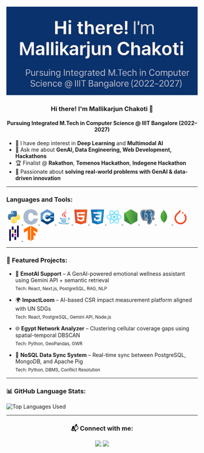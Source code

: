 ![Header](github-header-image-v2.png)


<h3 align="center">Hi there! I'm Mallikarjun Chakoti 👋</h3>
<h4 align="center">Pursuing Integrated M.Tech in Computer Science @ IIIT Bangalore (2022–2027)</h4>

- 🤖 I have deep interest in **Deep Learning** and **Multimodal AI**
- 💬 Ask me about **GenAI, Data Engineering, Web Development, Hackathons**
- 🏆 Finalist @ **Rakathon**, **Temenos Hackathon**, **Indegene Hackathon**
- 🧠 Passionate about **solving real-world problems with GenAI & data-driven innovation**

---

<h3 align="left">Languages and Tools:</h3>

<p align="left">
  <a href="https://www.python.org/" target="_blank"> <img src="https://raw.githubusercontent.com/devicons/devicon/master/icons/python/python-original.svg" width="40" height="40"/> </a>
  <a href="https://www.cprogramming.com/" target="_blank"> <img src="https://raw.githubusercontent.com/devicons/devicon/master/icons/c/c-original.svg" width="40" height="40"/> </a>
  <a href="https://cplusplus.com/" target="_blank"> <img src="https://raw.githubusercontent.com/devicons/devicon/master/icons/cplusplus/cplusplus-original.svg" width="40" height="40"/> </a>
  <a href="https://www.java.com/" target="_blank"> <img src="https://raw.githubusercontent.com/devicons/devicon/master/icons/java/java-original.svg" width="40" height="40"/> </a>
  <a href="https://developer.mozilla.org/en-US/docs/Web/HTML" target="_blank"> <img src="https://raw.githubusercontent.com/devicons/devicon/master/icons/html5/html5-original.svg" width="40" height="40"/> </a>
  <a href="https://developer.mozilla.org/en-US/docs/Web/CSS" target="_blank"> <img src="https://raw.githubusercontent.com/devicons/devicon/master/icons/css3/css3-original.svg" width="40" height="40"/> </a>
  <a href="https://react.dev/" target="_blank"> <img src="https://raw.githubusercontent.com/devicons/devicon/master/icons/react/react-original.svg" width="40" height="40"/> </a>
  <a href="https://nodejs.org/" target="_blank"> <img src="https://raw.githubusercontent.com/devicons/devicon/master/icons/nodejs/nodejs-original.svg" width="40" height="40"/> </a>
  <a href="https://www.postgresql.org/" target="_blank"> <img src="https://raw.githubusercontent.com/devicons/devicon/master/icons/postgresql/postgresql-original.svg" width="40" height="40"/> </a>
  <a href="https://www.mongodb.com/" target="_blank"> <img src="https://raw.githubusercontent.com/devicons/devicon/master/icons/mongodb/mongodb-original.svg" width="40" height="40"/> </a>
  <a href="https://pytorch.org/" target="_blank"> <img src="https://raw.githubusercontent.com/devicons/devicon/master/icons/pytorch/pytorch-original.svg" width="40" height="40"/> </a>
  <a href="https://pandas.pydata.org/" target="_blank"> <img src="https://raw.githubusercontent.com/devicons/devicon/master/icons/pandas/pandas-original.svg" width="40" height="40"/> </a>
  <a href="https://www.tensorflow.org/" target="_blank"> <img src="https://raw.githubusercontent.com/devicons/devicon/master/icons/tensorflow/tensorflow-original.svg" width="40" height="40"/> </a>
</p>

---

<h3 align="left">📌 Featured Projects:</h3>

- 🚀 **EmotAI Support** – A GenAI-powered emotional wellness assistant using Gemini API + semantic retrieval  
  <sub>Tech: React, Next.js, PostgreSQL, RAG, NLP</sub>

- 🌍 **ImpactLoom** – AI-based CSR impact measurement platform aligned with UN SDGs  
  <sub>Tech: React, PostgreSQL, Gemini API, Node.js</sub>

- 🌐 **Egypt Network Analyzer** – Clustering cellular coverage gaps using spatial-temporal DBSCAN  
  <sub>Tech: Python, GeoPandas, GWR</sub>

- 🔄 **NoSQL Data Sync System** – Real-time sync between PostgreSQL, MongoDB, and Apache Pig  
  <sub>Tech: Python, DBMS, Conflict Resolution</sub>

---

<h3 align="left">📊 GitHub Language Stats:</h3>

<p align="left">
  <img src="https://github-readme-stats.vercel.app/api/top-langs/?username=malluvkcr7&layout=compact&langs_count=8&theme=default" alt="Top Languages Used" />
</p>

---

<h3 align="center">📬 Connect with me:</h3>

<p align="center">
  <a href="https://www.linkedin.com/in/mallikarjun-chakoti-56334428a/"><img src="https://img.shields.io/badge/LinkedIn-blue?style=for-the-badge&logo=linkedin" /></a>
  <a href="mailto:mallikarjun.chakoti@iiitb.ac.in"><img src="https://img.shields.io/badge/Email-red?style=for-the-badge&logo=gmail" /></a>
</p>
